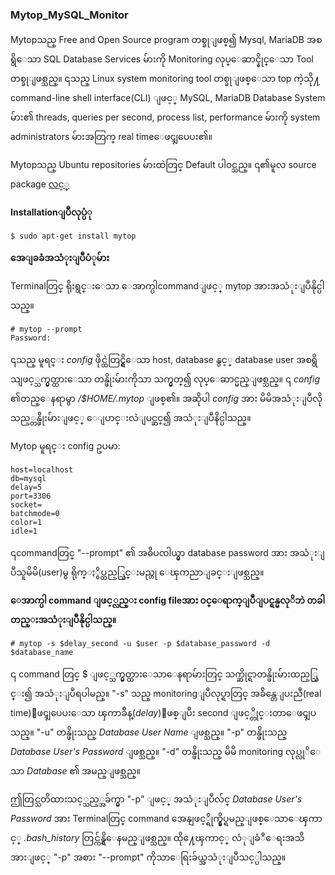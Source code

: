 ### Mytop_MySQL_Monitor

Mytopသည္ Free and Open Source program တစ္ခုျဖစ္၍ Mysql, MariaDB အစရွိေသာ SQL Database Services မ်ားကို Monitoring လုပ္ေဆာင္နိုင္ေသာ Tool တစ္ခုျဖစ္သည္။
၎သည္ Linux system monitoring tool တစ္ခုျဖစ္ေသာ top ကဲ့သို႔ command-line shell interface(CLI) ျဖင့္ MySQL, MariaDB Database System မ်ား၏ threads, queries per second, process list, performance မ်ားကို system administrators မ်ားအတြက္ real timeေဖၚျပေပး၏။

Mytopသည္ Ubuntu repositories မ်ားထဲတြင္ Default ပါ၀င္သည္။
၎၏မူလ source package [လင့္](https://jeremy.zawodny.com/mysql/mytop/)


**Installationျပဳလုပ္ပံု**

    $ sudo apt-get install mytop


**အေျခခံအသံုးျပဳပံုမ်ား**

Terminalတြင္ ရိုးရွင္းေသာ ေအာက္ပါcommandျဖင့္ mytop အားအသံုးျပဳနိုင္ပါသည္။ 

    # mytop --prompt
    Password:

၎သည္ မူရင္း _config_ ဖိုင္ထဲတြင္ရွိေသာ host, database နွင့္ database user အစရွိသျဖင့္သက္မွတ္ထားေသာ တန္ဖိုးမ်ားကိုသာ သက္မွတ္၍ လုပ္ေဆာင္မည္ျဖစ္သည္။ 
၎ _config_ ၏တည္ေနရာမွာ _/$HOME/.mytop_ ျဖစ္၏။ 
အဆိုပါ _config_ အား မိမိအသံုးျပဳလိုသည့္တန္ဖိုးမ်ားျဖင့္ ေျပာင္းလဲျပင္ဆင္၍ အသံုးျပဳနိင္ပါသည္။

Mytop မူရင္း config ဥပမာ:

    host=localhost
    db=mysql
    delay=5
    port=3306
    socket=
    batchmode=0
    color=1
    idle=1

၎commandတြင္ "--prompt" ၏ အဓိပၸါယ္မွာ database password အား အသံုးျပဳသူမိမိ(user)မွ ရိုက္ႏွိပ္ထည့္သြင္းမည္ဟု ေၾကညာျခင္းျဖစ္သည္။ 


**ေအာက္ပါ command ျဖင့္လည္း config fileအား ၀င္ေရာက္ျပဳျပင္ရန္မလုိဘဲ တခါတည္းအသံုးျပဳနိုင္ပါသည္။**

    # mytop -s $delay_second -u $user -p $database_password -d $database_name

၎ command တြင္ $ ျဖင့္သက္မွတ္ထားေသာေနရာမ်ားတြင္ သက္ဆိုင္ရာတန္ဖိုးမ်ားထည့္သြင္း၍ အသံုးျပဳရပါမည္။
"-s" သည္ monitoringျပဳလုပ္ရာတြင္ အခ်ိန္တေျပးညီ(real time)ေဖၚျပေပးေသာ ၾကာခ်ိန္(_delay_)ျဖစ္ျပီး second ျဖင့္တိုင္းတာေဖၚျပသည္။
"-u"  တန္ဖိုးသည္ _Database User Name_ ျဖစ္သည္။
"-p"  တန္ဖိုးသည္ _Database User's Password_ ျဖစ္သည္။
"-d"  တန္ဖိုးသည္ မိမိ monitoring လုပ္လုိေသာ _Database_ ၏ အမည္ျဖစ္သည္။

ဤတြင္သတိထားသင့္သည့္အခ်က္မွာ "-p" ျဖင့္ အသံုးျပဳလ်င္ _Database User's Password_ အား Terminalတြင္ command အေနျဖင့္ရိုက္နွိပ္ရမည္ျဖစ္ေသာေၾကာင့္ _.bash_history_ တြင္က်န္ရွိေနမည္ျဖစ္သည္။ 
ထို႔ေၾကာင့္ လံုျခံဳေရးအသိအားျဖင့္ "-p" အစား "--prompt" ကိုသာေရြးခ်ယ္အသံုးျပဳသင့္ပါသည္။
